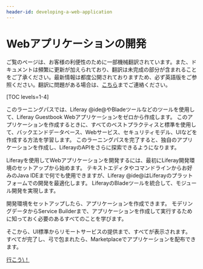 ```yaml
---
header-id: developing-a-web-application
---
```


# Webアプリケーションの開発

<p class="alert alert-info"><span class="wysiwyg-color-blue120">ご覧のページは、お客様の利便性のために一部機械翻訳されています。また、ドキュメントは頻繁に更新が加えられており、翻訳は未完成の部分が含まれることをご了承ください。最新情報は都度公開されておりますため、必ず英語版をご参照ください。翻訳に問題がある場合は、<a href="mailto:support-content-jp@liferay.com">こちら</a>までご連絡ください。</span></p>

[TOC levels=1-4]

このラーニングパスでは、Liferay @ide@やBladeツールなどのツールを使用して、Liferay Guestbook Webアプリケーションをゼロから作成します。 このアプリケーションを作成するときに、すべてのベストプラクティスと標準を使用して、バックエンドデータベース、Webサービス、セキュリティモデル、UIなどを作成する方法を学習します。 このラーニングパスを完了すると、独自のアプリケーションを作成し、LiferayのAPIをさらに探索できるようになります。

Liferayを使用してWebアプリケーションを開発するには、最初にLiferay開発環境のセットアップから始めます。 テキストエディタやコマンドラインからお好みのJava IDEまで何でも使用できますが、Liferay @ide@はLiferayのプラットフォームでの開発を最適化します。 LiferayのBladeツールを統合して、モジュール開発を実現します。

開発環境をセットアップしたら、アプリケーションを作成できます。 モデリングデータからService Builderまで、アプリケーションを作成して実行するために知っておく必要のあるすべてのことを学びます。

そこから、UI標準からリモートサービスの提供まで、すべてが表示されます。 すべてが完了し、弓で包まれたら、Marketplaceでアプリケーションを配布できます。

<a class="go-link btn btn-primary" href="/docs/7-1/tutorials/-/knowledge_base/t/development-setup-overview">行こう\！<span class="icon-circle-arrow-right"></span></a>

